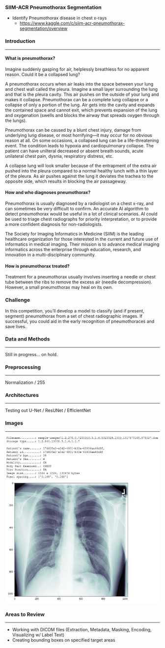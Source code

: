### SIIM-ACR Pneumothorax Segmentation

* Identify Pneumothorax disease in chest x-rays 
  + https://www.kaggle.com/c/siim-acr-pneumothorax-segmentation/overview

### Introduction
_____________________________________________________________________________________________

#### What is pneumothorax?

Imagine suddenly gasping for air, helplessly breathless for no apparent reason. Could it be a collapsed lung?

A pneumothorax occurs when air leaks into the space between your lung and chest wall called the pleura. Imagine a small layer surrounding the lung and that is the pleura cavity. This air pushes on the outside of your lung and makes it collapse. Pneumothorax can be a complete lung collapse or a collapse of only a portion of the lung. Air gets into the cavity and expands the contained space and cannot exit, which prevents expansion of the lung and oxygenation (swells and blocks the airway that spreads oxygen through the lungs).

Pneumothorax can be caused by a blunt chest injury, damage from underlying lung disease, or most horrifying—it may occur for no obvious reason at all. On some occasions, a collapsed lung can be a life-threatening event. The condition leads to hypoxia and cardiopulmonary collapse. The patient can have unilteral decreased or absent breath sounds, acute unilateral chest pain, dysnia, respiratory distress, etc.

A collapse lung will look smaller because of the entrapment of the extra air pushed into the pleura compared to a normal healthy lunch with a thin layer of the pleura. As air pushes against the lung it deviates the trachea to the opposite side, which results in blocking the air passageway.

#### How and who diagnoses pneumothorax?

Pneumothorax is usually diagnosed by a radiologist on a chest x-ray, and can sometimes be very difficult to confirm. An accurate AI algorithm to detect pneumothorax would be useful in a lot of clinical scenarios. AI could be used to triage chest radiographs for priority interpretation, or to provide a more confident diagnosis for non-radiologists.

The Society for Imaging Informatics in Medicine (SIIM) is the leading healthcare organization for those interested in the current and future use of informatics in medical imaging. Their mission is to advance medical imaging informatics across the enterprise through education, research, and innovation in a multi-disciplinary community.

#### How is pneumothorax treated?

Treatment for a pneumothorax usually involves inserting a needle or chest tube between the ribs to remove the excess air (needle decompression). However, a small pneumothorax may heal on its own.

### Challenge

In this competition, you’ll develop a model to classify (and if present, segment) pneumothorax from a set of chest radiographic images. If successful, you could aid in the early recognition of pneumothoraces and save lives. 

### Data and Methods
_____________________________________________________________________________________________

Still in progress... on hold.

### Preprocessing
_____________________________________________________________________________________________

Normalization / 255

### Architectures
_____________________________________________________________________________________________

Testing out U-Net / ResUNet / EfficientNet

### Images
_____________________________________________________________________________________________

![Image](https://github.com/davidtnly/DeepLearning/blob/master/10-pneumothorax-imaging/images-results/sample-image.png)

### Areas to Review
_____________________________________________________________________________________________

+ Working with DICOM files (Extraction, Metadata, Masking, Encoding, Visualizing w/ Label Text)
+ Creating bounding boxes on specified target areas